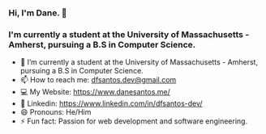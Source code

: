 ### Hi, I'm Dane. 👋

### I'm currently a student at the University of Massachusetts - Amherst, pursuing a B.S in Computer Science.

- 🌱 I’m currently a student at the University of Massachusetts - Amherst, pursuing a B.S in Computer Science.
- 📫 How to reach me: dfsantos.dev@gmail.com
- 💻 My Website: https://www.danesantos.me/
- 👤 Linkedin: https://www.linkedin.com/in/dfsantos-dev/
- 😄 Pronouns: He/Him
- ⚡ Fun fact: Passion for web development and software engineering. 

